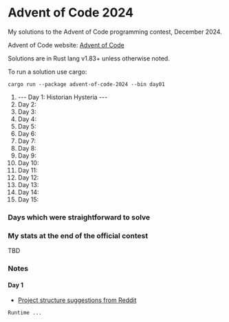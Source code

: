 # Advent of Code 2024
My solutions to the Advent of Code programming contest, December 2024.

Advent of Code website:  [Advent of Code](https://adventofcode.com)

Solutions are in Rust lang v1.83+ unless otherwise noted.

To run a solution use cargo:
```shell
cargo run --package advent-of-code-2024 --bin day01
```

1. --- Day 1: Historian Hysteria ---
2. Day  2:  
3. Day  3:  
4. Day  4:  
5. Day  5:  
6. Day  6:  
7. Day  7:  
8. Day  8:  
9. Day  9:  
10. Day 10: 
11. Day 11: 
12. Day 12: 
13. Day 13: 
14. Day 14: 
15. Day 15: 

### Days which were straightforward to solve

### My stats at the end of the official contest
TBD

### Notes

#### Day 1
- [Project structure suggestions from Reddit](https://www.reddit.com/r/adventofcode/comments/zikosa/how_to_organize_rust_code_for_advent_of_code/)

```text
Runtime ...
```

